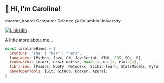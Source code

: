 <h2> 👋 Hi, I'm Caroline! </h2>
<p>:mortar_board: Computer Science @ Columbia University</p>
<a href="https://www.linkedin.com/in/carolinehaoud/" target="_blank">
  <img src="https://img.shields.io/badge/-LinkedIn-blue?style=flat-square&logo=Linkedin&logoColor=white" alt="LinkedIn">
</a>

A little more about me...  

```javascript
const carolineHaoud = {
  pronouns: "she" | "her" | "hers",
  languages: [Python, Java, C#, JavaScript, HTML, CSS, SQL, R],
  frameworks: [React, React Native, Node.js, D3.js, Pixi.js],
  libraries: [Pandas, NumPy, Networkx, Scikit-learn, StatsModels, PyTorch, Keras],
  developerTools: [Git, GitHub, Docker, Azure],
}
